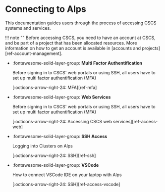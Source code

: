 # Connecting to Alps

This documentation guides users through the process of accessing CSCS systems and services.

!!! note ""
    Before accessing CSCS, you need to have an account at CSCS, and be part of a project that has been allocated resources.
    More information on how to get an account is available in [accounts and projects][ref-account-management].

<div class="grid cards" markdown>

-   :fontawesome-solid-layer-group: __Multi Factor Authentification__

    Before signing in to CSCS' web portals or using SSH, all users have to set up multi factor authentification (MFA)

    [:octicons-arrow-right-24: MFA][ref-mfa]

-   :fontawesome-solid-layer-group: __Web Services__

    Before signing in to CSCS' web portals or using SSH, all users have to set up multi factor authentification (MFA)

    [:octicons-arrow-right-24: Accessing CSCS web services][ref-access-web]

-   :fontawesome-solid-layer-group: __SSH Access__

    Logging into Clusters on Alps

    [:octicons-arrow-right-24: SSH][ref-ssh]

-   :fontawesome-solid-layer-group: __VSCode__

    How to connect VSCode IDE on your laptop with Alps

    [:octicons-arrow-right-24: SSH][ref-access-vscode]

</div>
